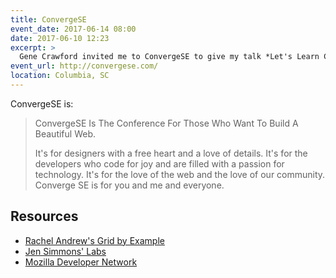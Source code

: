 ```yaml
---
title: ConvergeSE
event_date: 2017-06-14 08:00
date: 2017-06-10 12:23
excerpt: >
  Gene Crawford invited me to ConvergeSE to give my talk *Let's Learn CSS Grid*.
event_url: http://convergese.com/
location: Columbia, SC
---
```


ConvergeSE is:

> ConvergeSE Is The Conference For Those Who Want To Build A Beautiful Web.
>
> It's for designers with a free heart and a love of details. It's for the developers who code for joy and are filled with a passion for technology. It's for the love of the web and the love of our community. Converge SE is for you and me and everyone.

## Resources

- [Rachel Andrew's Grid by Example](http://gridbyexample.com/)
- [Jen Simmons' Labs](http://labs.jensimmons.com/)
- [Mozilla Developer Network](https://developer.mozilla.org/en-US/)

<script async class="speakerdeck-embed" data-id="fd4e2365b7df4167bfb6c43da0239893" data-ratio="1.29456384323641" src="//speakerdeck.com/assets/embed.js"></script>
